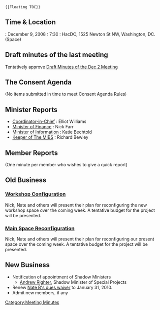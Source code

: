 ```{=mediawiki}
{{Floating TOC}}
```
## Time & Location

:   December 9, 2008
:   7:30
:   HacDC, 1525 Newton St NW, Washington, DC. (Space)

## Draft minutes of the last meeting

Tentatively approve [ Draft Minutes of the Dec 2
Meeting](Regular_Member_Meeting_Minutes_2008_12_02)

## The Consent Agenda

(No items submitted in time to meet Consent Agenda Rules)

## Minister Reports

-   [Coordinator-in-Chief](Coordinator-in-Chief) : Elliot
    Williams
-   [Minister of Finance](Minister_of_Finance) : Nick Farr
-   [Minister of Information](Minister_of_Information) :
    Katie Bechtold
-   [Keeper of The MIBS](Keeper_of_The_MIBS) : Richard Bewley

## Member Reports

(One minute per member who wishes to give a quick report)

## Old Business

### [Workshop Configuration](Workshop_Configuration)

Nick, Nate and others will present their plan for reconfiguring the new
workshop space over the coming week. A tentative budget for the project
will be presented.

### [Main Space Reconfiguration](Main_Space_Reconfiguration)

Nick, Nate and others will present their plan for reconfiguring our
present space over the coming week. A tentative budget for the project
will be presented.

## New Business

-   Notification of appointment of Shadow Ministers
    -   [Andrew Righter](User:Q), Shadow Minister of Special
        Projects
-   Renew [ Nate B's dues waiver](Nate_B_Dues_Waiver) to
    January 31, 2010.
-   Admit new members, if any

[Category:Meeting Minutes](Category:Meeting_Minutes)
